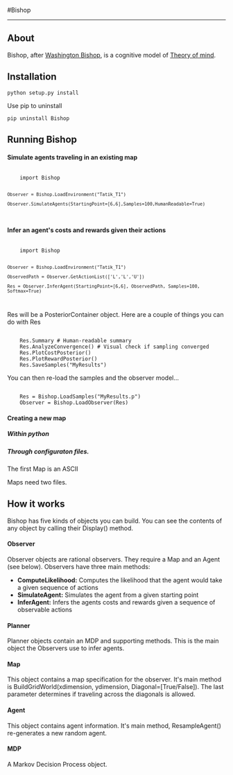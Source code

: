 #Bishop
______

## About

Bishop, after [Washington Bishop](http://en.wikipedia.org/wiki/Washington_Irving_Bishop), is a cognitive model of [Theory of mind](http://en.wikipedia.org/wiki/Theory_of_mind).

## Installation

<code>python setup.py install</code>

Use pip to uninstall

<code>pip uninstall Bishop</code>

## Running Bishop

#### Simulate agents traveling in an existing map

<code>
	import Bishop
	
	Observer = Bishop.LoadEnvironment("Tatik_T1")
	
	Observer.SimulateAgents(StartingPoint=[6,6],Samples=100,HumanReadable=True)
</code>



#### Infer an agent's costs and rewards given their actions

<code>
	import Bishop

	Observer = Bishop.LoadEnvironment("Tatik_T1")
	
	ObservedPath = Observer.GetActionList(['L','L','U'])
	
	Res = Observer.InferAgent(StartingPoint=[6,6], ObservedPath, Samples=100, Softmax=True)
</code>

Res will be a PosteriorContainer object. Here are a couple of things you can do with Res

<code>
	Res.Summary # Human-readable summary
	Res.AnalyzeConvergence() # Visual check if sampling converged
	Res.PlotCostPosterior()
	Res.PlotRewardPosterior()
	Res.SaveSamples("MyResults")
</code>

You can then re-load the samples and the observer model...

<code>
	Res = Bishop.LoadSamples("MyResults.p")
	Observer = Bishop.LoadObserver(Res)
</code>

#### Creating a new map

##### Within python

##### Through configuraton files.

The first Map is an ASCII

Maps need two files. 

## How it works

Bishop has five kinds of objects you can build. You can see the contents of any object by calling their Display() method.

#### Observer

Observer objects are rational observers. They require a Map and an Agent (see below). Observers have three main methods:

* **ComputeLikelihood:** Computes the likelihood that the agent would take a given sequence of actions
* **SimulateAgent:** Simulates the agent from a given starting point
* **InferAgent:** Infers the agents costs and rewards given a sequence of observable actions

#### Planner

Planner objects contain an MDP and supporting methods. This is the main object the Observers use to infer agents.

#### Map

This object contains a map specification for the observer. It's main method is BuildGridWorld(xdimension, ydimension, Diagonal=[True/False]). The last parameter determines if traveling across the diagonals is allowed.

#### Agent

This object contains agent information. It's main method, ResampleAgent() re-generates a new random agent.

#### MDP

A Markov Decision Process object.